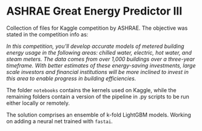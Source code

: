 # ASHRAE Great Energy Predictor III

Collection of files for Kaggle competition by ASHRAE. The objective was stated in the competition info as:

*In this competition, you’ll develop accurate models of metered building energy usage in the following areas: chilled water, electric, hot water, and steam meters. The data comes from over 1,000 buildings over a three-year timeframe. With better estimates of these energy-saving investments, large scale investors and financial institutions will be more inclined to invest in this area to enable progress in building efficiencies.*

The folder `notebooks` contains the kernels used on Kaggle, while the remaining folders contain a version of the pipeline in .py scripts to be run either locally or remotely.

The solution comprises an ensemble of k-fold LightGBM models. Working on adding a neural net trained with `fastai`.
